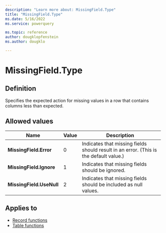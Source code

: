 ```yaml
---
description: "Learn more about: MissingField.Type"
title: "MissingField.Type"
ms.date: 5/16/2022
ms.service: powerquery

ms.topic: reference
author: dougklopfenstein
ms.author: dougklo

---
```

# MissingField.Type

## Definition

Specifies the expected action for missing values in a row that contains columns less than expected.

## Allowed values

|Name|Value|Description|
|-----|-----|-----------|
|**MissingField.Error**| 0 |Indicates that missing fields should result in an error. (This is the default value.)|
|**MissingField.Ignore**| 1 |Indicates that missing fields should be ignored.|
|**MissingField.UseNull**| 2 |Indicates that missing fields should be included as null values.|

## Applies to

* [Record functions](record-functions.md)
* [Table functions](table-functions.md)
